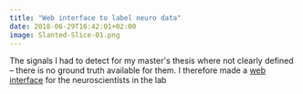 ```yaml
---
title: "Web interface to label neuro data"
date: 2018-06-29T16:42:01+02:00
image: Slanted-Slice-01.png
---
```


The signals I had to detect for my master's thesis where not clearly defined –
there is no ground truth available for them. I therefore made a [web
interface](https://tfiers.github.io/labelface) for the neuroscientists in the
lab

<!-- For my master's thesis, I had to detect "sharp wave-ripples", which is a well-known motif in electrophysiological recordings of the mammalian hippocampus, strongly linked to learning and memory. (Hippocampal neurons have been shown to – quite literally – replay past experiences during SWRs). -->

